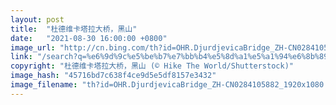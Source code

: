 ```yaml
---
layout: post
title:  "杜德维卡塔拉大桥，黑山"
date:   "2021-08-30 16:00:00 +0800"
image_url: "http://cn.bing.com/th?id=OHR.DjurdjevicaBridge_ZH-CN0284105882_1920x1080.jpg&rf=LaDigue_1920x1080.jpg&pid=hp"
link: "/search?q=%e6%9d%9c%e5%be%b7%e7%bb%b4%e5%8d%a1%e5%a1%94%e6%8b%89%e5%a4%a7%e6%a1%a5&form=hpcapt&mkt=zh-cn"
copyright: "杜德维卡塔拉大桥，黑山 (© Hike The World/Shutterstock)"
image_hash: "45716bd7c638f4ce9d5e5df8157e3432"
image_filename: "th?id=OHR.DjurdjevicaBridge_ZH-CN0284105882_1920x1080.jpg&rf=LaDigue_1920x1080.jpg&pid=hp"
---
```

